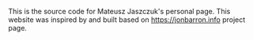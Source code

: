 This is the source code for Mateusz Jaszczuk's personal page. This website was inspired by and built based on https://jonbarron.info project page.